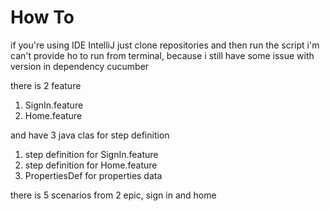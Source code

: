 # How To
if you're using IDE IntelliJ just clone repositories and then run the script
i'm can't provide ho to run from terminal, because i still have some issue with version in dependency cucumber

there is 2 feature
1. SignIn.feature
2. Home.feature

and have 3 java clas for step definition
1. step definition for SignIn.feature
2. step definition for Home.feature
3. PropertiesDef for properties data

there is 5 scenarios from 2 epic, sign in and home
